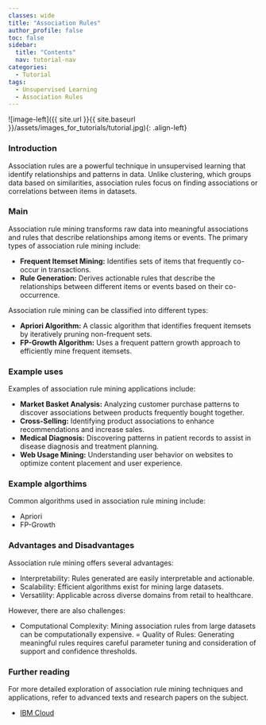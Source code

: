 ```yaml
---
classes: wide
title: "Association Rules"
author_profile: false
toc: false
sidebar:
  title: "Contents"
  nav: tutorial-nav
categories:
  - Tutorial
tags:
  - Unsupervised Learning
  - Association Rules
---
```


![image-left]({{ site.url }}{{ site.baseurl }}/assets/images_for_tutorials/tutorial.jpg){: .align-left}

<h3>Introduction</h3>
Association rules are a powerful technique in unsupervised learning that identify relationships and patterns in data. Unlike clustering, which groups data based on similarities, association rules focus on finding associations or correlations between items in datasets.

<h3>Main</h3>
Association rule mining transforms raw data into meaningful associations and rules that describe relationships among items or events. The primary types of association rule mining include:

- <b>Frequent Itemset Mining:</b> Identifies sets of items that frequently co-occur in transactions. 
- <b>Rule Generation:</b> Derives actionable rules that describe the relationships between different items or events based on their co-occurrence. 

Association rule mining can be classified into different types:

- <b>Apriori Algorithm:</b> A classic algorithm that identifies frequent itemsets by iteratively pruning non-frequent sets.
- <b>FP-Growth Algorithm:</b> Uses a frequent pattern growth approach to efficiently mine frequent itemsets.

<h3>Example uses</h3>
Examples of association rule mining applications include:

- <b>Market Basket Analysis:</b> Analyzing customer purchase patterns to discover associations between products frequently bought together.
- <b>Cross-Selling:</b> Identifying product associations to enhance recommendations and increase sales.
- <b>Medical Diagnosis:</b> Discovering patterns in patient records to assist in disease diagnosis and treatment planning.
- <b>Web Usage Mining:</b> Understanding user behavior on websites to optimize content placement and user experience.

<h3>Example algorthims</h3>
Common algorithms used in association rule mining include:

- Apriori
- FP-Growth

<h3>Advantages and Disadvantages</h3>
Association rule mining offers several advantages:

- Interpretability: Rules generated are easily interpretable and actionable.
- Scalability: Efficient algorithms exist for mining large datasets.
- Versatility: Applicable across diverse domains from retail to healthcare.

However, there are also challenges:

- Computational Complexity: Mining association rules from large datasets can be computationally expensive.
= Quality of Rules: Generating meaningful rules requires careful parameter tuning and consideration of support and confidence thresholds.

<h3>Further reading</h3>
For more detailed exploration of association rule mining techniques and applications, refer to advanced texts and research papers on the subject.

- [IBM Cloud](https://www.ibm.com/cloud/learn/unsupervised-learning)
